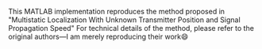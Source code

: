 This MATLAB implementation reproduces the method proposed in 
"Multistatic Localization With Unknown Transmitter Position and Signal Propagation Speed"
For technical details of the method, please refer to the original authors—I am merely reproducing their work😄
